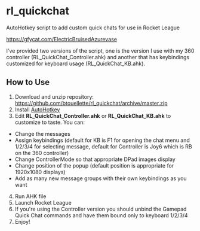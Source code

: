 # rl_quickchat
AutoHotkey script to add custom quick chats for use in Rocket League

https://gfycat.com/ElectricBruisedAzurevase

I've provided two versions of the script, one is the version I use with my 360 controller (RL_QuickChat_Controller.ahk) and another that has keybindings customized for keyboard usage (RL_QuickChat_KB.ahk).

How to Use
------
1. Download and unzip repository: https://github.com/btouellette/rl_quickchat/archive/master.zip
2. Install [AutoHotkey](https://autohotkey.com/ "AutoHotkey")
3. Edit **RL_QuickChat_Controller.ahk** or **RL_QuickChat_KB.ahk** to customize to taste. You can:
  * Change the messages
  * Assign keybindings (default for KB is F1 for opening the chat menu and 1/2/3/4 for selecting message, default for Controller is Joy6 which is RB on the 360 controller)
  * Change ControllerMode so that appropriate DPad images display
  * Change position of the popup (default position is appropriate for 1920x1080 displays)
  * Add as many new message groups with their own keybindings as you want
4. Run AHK file
5. Launch Rocket League
6. If you're using the Controller version you should unbind the Gamepad Quick Chat commands and have them bound only to keyboard 1/2/3/4
7. Enjoy!
